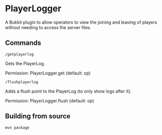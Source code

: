 # PlayerLogger

A Bukkit plugin to allow operators to view the joining and leaving of players without needing to access the server files.

## Commands

`/getplayerlog`

Gets the PlayerLog.

Permission: PlayerLogger.get (default: op)

`/flushplayerlog`

Adds a flush point to the PlayerLog (to only show logs after it).

Permission: PlayerLogger.flush (default: op)

## Building from source

`mvn package`
